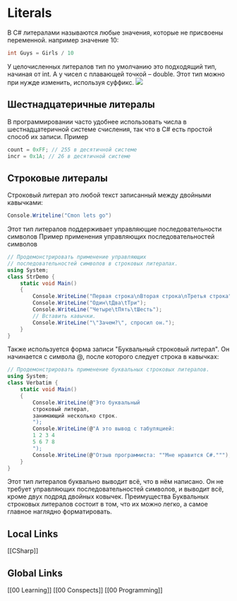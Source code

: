 # Literals

В C# литералами называются любые значения, которые не присвоены переменной. например значение 10:
```csharp
int Guys = Girls / 10 
```
У целочисленных литералов тип по умолчанию это подходящий тип, начиная от int. А у чисел с плавающей точкой – double.
Этот тип можно при нужде изменить, используя суффикс. 
![](https://forum.itvdn.com/uploads/default/original/1X/694818a6593b4d22697c0374d9a866c2591e852d.jpeg)
## Шестнадцатеричные литералы 
В программировании часто удобнее использовать числа в шестнадцатеричной системе счисления, так что в C# есть простой способ их записи.
Пример
```csharp
count = 0xFF; // 255 в десятичной системе
incr = 0x1A; // 26 в десятичной системе
```
## Строковые литералы 
Строковый литерал это любой текст записанный между двойными кавычками:
```csharp
Console.Writeline("Cmon lets go")
```
Этот тип литералов поддерживает управляющие последовательности символов
Пример применения управляющих последовательностей символов
```csharp 
// Продемонстрировать применение управляющих
// последовательностей символов в строковых литералах.
using System;
class StrDemo {
	static void Main() 
	{
		Console.WriteLine("Первая строка\nВторая строка\nТретья строка");
		Console.WriteLine("Один\tДва\tТри");
		Console.WriteLine("Четыре\tПять\tШесть");
		// Вставить кавычки.
		Console.WriteLine("\"3ачем?\", спросил он.");
	}
}
```
Также используется форма записи "Буквальный строковый литерал". Он начинается с символа @, после которого следует строка в кавычках:
```csharp 
// Продемонстрировать применение буквальных строковых литералов.
using System;
class Verbatim {
	static void Main() 
	{
		Console.WriteLine(@"Это буквальный
		строковый литерал,
		занимающий несколько строк.
		");
		Console.WriteLine(@"А это вывод с табуляцией:
		1 2 3 4
		5 6 7 8
		");
		Console.WriteLine(@"Отзыв программиста: ""Мне нравится С#.""");
	}
}
```
Этот тип литералов буквально выводит всё, что в нём написано. Он не требует управляющих последовательностей символов, и выводит всё, кроме двух подряд двойных ковычек.
Преимущества Буквальных строковых литералов состоит в том, что их можно легко, а самое главное наглядно форматировать.


## Local Links 
[[CSharp]]
## Global Links
[[00 Learning]]
[[00 Conspects]]
[[00 Programming]]